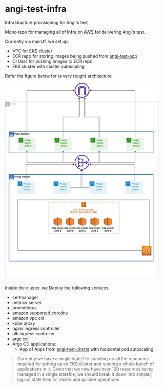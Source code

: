 # angi-test-infra
Infrastructure provisioning for Angi's test

Mono repo for managing all of Infra on AWS for delivering Angi's test.

Currently via main.tf, we set up:
- VPC for EKS cluster
- ECR repo for storing images being pushed from [angi-test-app](https://github.com/Mohitsharma44/angi-test-app)
- CI User for pushing images to ECR repo
- EKS cluster with cluster autoscaling

Refer the figure below for (a very rough) architecture

![alt text](./angiTestInfra.drawio.png)

Inside the cluster, we Deploy the following services:
  - certmanager
  - metrics server
  - prometheus
  - amazon supported coredns
  - amazon vpc cni
  - kube proxy
  - nginx ingress controller
  - alb ingress controller
  - argo cd
- Argo CD applications:
  - App of Apps from [angi-test-charts](https://github.com/Mohitsharma44/angi-test-charts) with horizontal pod autoscaling


> Currently we have a single state file standing up all the resources required for setting up an EKS cluster and running a whole bunch of applications in it.
> Given that we now have over 120 resources being managed in a single statefile, we should break it down into simpler, logical state files for easier and quicker operations
